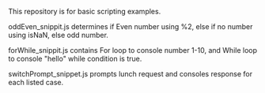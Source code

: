 This repository is for basic scripting examples.

oddEven_snippit.js determines if Even number using %2, else if no number using isNaN, else odd number.

forWhile_snippit.js contains For loop to console number 1-10, and While loop to console "hello" while condition is true.

switchPrompt_snippet.js prompts lunch request and consoles response for each listed case.
